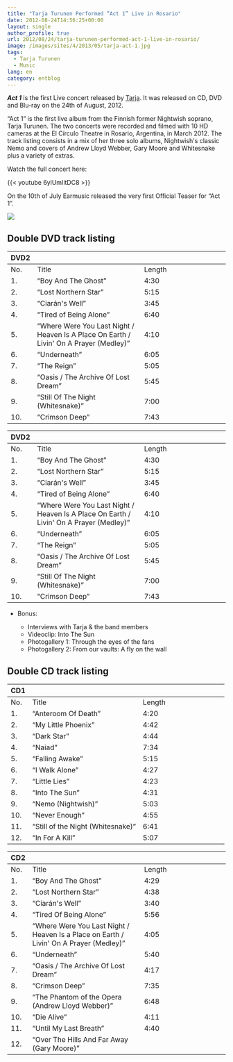 ```yaml
---
title: "Tarja Turunen Performed “Act 1” Live in Rosario"
date: 2012-08-24T14:56:25+00:00
layout: single
author_profile: true
url: 2012/08/24/tarja-turunen-performed-act-1-live-in-rosario/
image: /images/sites/4/2013/05/tarja-act-1.jpg
tags:
  - Tarja Turunen
  - Music
lang: en
category: entblog
---
```

_**Act 1**_ is the first Live concert released by [Tarja](/entertainment/artists/tarja-turunen/ "Tarja Turunen"). It was released on CD, DVD and Blu-ray on the 24th of August, 2012.

“Act 1” is the first live album from the Finnish former Nightwish soprano, Tarja Turunen. The two concerts were recorded and filmed with 10 HD cameras at the El Círculo Theatre in Rosario, Argentina, in March 2012. The track listing consists in a mix of her three solo albums, Nightwish's classic Nemo and covers of Andrew Lloyd Webber, Gary Moore and Whitesnake plus a variety of extras.

Watch the full concert here:

{{< youtube 6ylUmIitDC8 >}}

On the 10th of July Earmusic released the very first Official Teaser for “Act 1”.

![](/images/2013/05/tarja-act-1.jpg)

## Double DVD track listing

|        DVD2      |  |  |  |  |  |  |  |  |  |       |
|---|---|---|---|---|---|---|---|---|---|---|
|        No.      |        Title      |        Length      |       |  |  |  |  |  |  |  |
|        1.      |        “Boy And The Ghost”      |        4:30      |  |  |  |  |  |  |  |  |
|        2.      |        “Lost Northern Star”      |        5:15      |  |  |  |  |  |  |  |  |
|        3.      |        “Ciarán's Well”      |        3:45      |  |  |  |  |  |  |  |  |
|        4.      |        “Tired of Being Alone”      |        6:40      |  |  |  |  |  |  |  |  |
|        5.      |        “Where Were You Last Night / Heaven Is A Place On Earth / Livin' On A Prayer (Medley)”      |        4:10      |  |  |  |  |  |  |  |  |
|        6.      |        “Underneath”      |        6:05      |  |  |  |  |  |  |  |  |
|        7.      |        “The Reign”      |        5:05      |  |  |  |  |  |  |  |  |
|        8.      |        “Oasis / The Archive Of Lost Dream”      |        5:45      |  |  |  |  |  |  |  |  |
|        9.      |        “Still Of The Night (Whitesnake)”      |        7:00      |  |  |  |  |  |  |  |  |
|        10.      |        “Crimson Deep”      |        7:43      |  |  |  |  |  |  |  |  |

|        DVD2      |  |  |  |  |  |  |  |  |  |       |
|---|---|---|---|---|---|---|---|---|---|---|
|        No.      |        Title      |        Length      |       |  |  |  |  |  |  |  |
|        1.      |        “Boy And The Ghost”      |        4:30      |  |  |  |  |  |  |  |  |
|        2.      |        “Lost Northern Star”      |        5:15      |  |  |  |  |  |  |  |  |
|        3.      |        “Ciarán's Well”      |        3:45      |  |  |  |  |  |  |  |  |
|        4.      |        “Tired of Being Alone”      |        6:40      |  |  |  |  |  |  |  |  |
|        5.      |        “Where Were You Last Night / Heaven Is A Place On Earth / Livin' On A Prayer (Medley)”      |        4:10      |  |  |  |  |  |  |  |  |
|        6.      |        “Underneath”      |        6:05      |  |  |  |  |  |  |  |  |
|        7.      |        “The Reign”      |        5:05      |  |  |  |  |  |  |  |  |
|        8.      |        “Oasis / The Archive Of Lost Dream”      |        5:45      |  |  |  |  |  |  |  |  |
|        9.      |        “Still Of The Night (Whitesnake)”      |        7:00      |  |  |  |  |  |  |  |  |
|        10.      |        “Crimson Deep”      |        7:43      |  |  |  |  |  |  |  |  |

+ Bonus:

  * Interviews with Tarja & the band members
  * Videoclip: Into The Sun
  * Photogallery 1: Through the eyes of the fans
  * Photogallery 2: From our vaults: A fly on the wall

## Double CD track listing

|        CD1      |  |  |  |  |  |  |  |  |  |       |
|---|---|---|---|---|---|---|---|---|---|---|
|        No.      |        Title      |        Length      |       |  |  |  |  |  |  |  |
|        1.      |        “Anteroom Of Death”      |        4:20      |  |  |  |  |  |  |  |  |
|        2.      |        “My Little Phoenix”      |        4:42      |  |  |  |  |  |  |  |  |
|        3.      |        “Dark Star”      |        4:44      |  |  |  |  |  |  |  |  |
|        4.      |        “Naiad”      |        7:34      |  |  |  |  |  |  |  |  |
|        5.      |        “Falling Awake”      |        5:15      |  |  |  |  |  |  |  |  |
|        6.      |        “I Walk Alone”      |        4:27      |  |  |  |  |  |  |  |  |
|        7.      |        “Little Lies”      |        4:23      |  |  |  |  |  |  |  |  |
|        8.      |        “Into The Sun”      |        4:31      |  |  |  |  |  |  |  |  |
|        9.      |        “Nemo (Nightwish)”      |        5:03      |  |  |  |  |  |  |  |  |
|        10.      |        “Never Enough”      |        4:55      |  |  |  |  |  |  |  |  |
|        11.      |        “Still of the Night (Whitesnake)”      |        6:41      |  |  |  |  |  |  |  |  |
|        12.      |        “In For A Kill”      |        5:07      |  |  |  |  |  |  |  |  |



|        CD2      |  |  |  |  |  |  |  |  |  |       |
|---|---|---|---|---|---|---|---|---|---|---|
|        No.      |        Title      |        Length      |       |  |  |  |  |  |  |  |
|        1.      |        “Boy And The Ghost”      |        4:29      |  |  |  |  |  |  |  |  |
|        2.      |        “Lost Northern Star”      |        4:38      |  |  |  |  |  |  |  |  |
|        3.      |        “Ciarán's Well”      |        3:40      |  |  |  |  |  |  |  |  |
|        4.      |        “Tired Of Being Alone”      |        5:56      |  |  |  |  |  |  |  |  |
|        5.      |        “Where Were You Last Night / Heaven Is a Place on Earth / Livin' On A Prayer (Medley)”      |        4:05      |  |  |  |  |  |  |  |  |
|        6.      |        “Underneath”      |        5:40      |  |  |  |  |  |  |  |  |
|        7.      |        “Oasis / The Archive Of Lost Dream”      |        4:17      |  |  |  |  |  |  |  |  |
|        8.      |        “Crimson Deep”      |        7:35      |  |  |  |  |  |  |  |  |
|        9.      |        “The Phantom of the Opera (Andrew Lloyd Webber)”      |        6:48      |  |  |  |  |  |  |  |  |
|        10.      |        “Die Alive”      |        4:11      |  |  |  |  |  |  |  |  |
|        11.      |        “Until My Last Breath”      |        4:40      |  |  |  |  |  |  |  |  |
|        12.      |        “Over The Hills And Far Away (Gary Moore)”      |  |  |  |  |  |  |  |  |  |